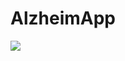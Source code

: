 # AlzheimApp

![](https://repository-images.githubusercontent.com/433167510/dddf0f68-f068-4eb3-8bd4-337514e1a819)
